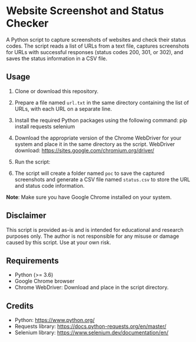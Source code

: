 # Website Screenshot and Status Checker

A Python script to capture screenshots of websites and check their status codes. The script reads a list of URLs from a text file, captures screenshots for URLs with successful responses (status codes 200, 301, or 302), and saves the status information in a CSV file.

## Usage

1. Clone or download this repository.

2. Prepare a file named `url.txt` in the same directory containing the list of URLs, with each URL on a separate line.

3. Install the required Python packages using the following command: pip install requests selenium

4. Download the appropriate version of the Chrome WebDriver for your system and place it in the same directory as the script. WebDriver download: https://sites.google.com/chromium.org/driver/

5. Run the script:

6. The script will create a folder named `poc` to save the captured screenshots and generate a CSV file named `status.csv` to store the URL and status code information.

**Note**: Make sure you have Google Chrome installed on your system.

## Disclaimer

This script is provided as-is and is intended for educational and research purposes only. The author is not responsible for any misuse or damage caused by this script. Use at your own risk.

## Requirements

- Python (>= 3.6)
- Google Chrome browser
- Chrome WebDriver: Download and place in the script directory.

## Credits

- Python: https://www.python.org/
- Requests library: https://docs.python-requests.org/en/master/
- Selenium library: https://www.selenium.dev/documentation/en/
